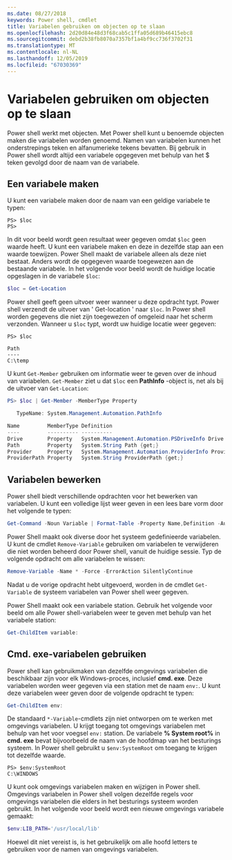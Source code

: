 ```yaml
---
ms.date: 08/27/2018
keywords: Power shell, cmdlet
title: Variabelen gebruiken om objecten op te slaan
ms.openlocfilehash: 2d20d84e48d3f68cab5c1ffa05d689b46415ebc8
ms.sourcegitcommit: debd2b38fb8070a7357bf1a4bf9cc736f3702f31
ms.translationtype: MT
ms.contentlocale: nl-NL
ms.lasthandoff: 12/05/2019
ms.locfileid: "67030369"
---
```

# <a name="using-variables-to-store-objects"></a>Variabelen gebruiken om objecten op te slaan

Power shell werkt met objecten. Met Power shell kunt u benoemde objecten maken die variabelen worden genoemd.
Namen van variabelen kunnen het onderstrepings teken en alfanumerieke tekens bevatten. Bij gebruik in Power shell wordt altijd een variabele opgegeven met behulp van het \$ teken gevolgd door de naam van de variabele.

## <a name="creating-a-variable"></a>Een variabele maken

U kunt een variabele maken door de naam van een geldige variabele te typen:

```
PS> $loc
PS>
```

In dit voor beeld wordt geen resultaat weer gegeven omdat `$loc` geen waarde heeft. U kunt een variabele maken en deze in dezelfde stap aan een waarde toewijzen. Power Shell maakt de variabele alleen als deze niet bestaat.
Anders wordt de opgegeven waarde toegewezen aan de bestaande variabele. In het volgende voor beeld wordt de huidige locatie opgeslagen in de variabele `$loc`:

```powershell
$loc = Get-Location
```

Power shell geeft geen uitvoer weer wanneer u deze opdracht typt. Power shell verzendt de uitvoer van ' Get-location ' naar `$loc`. In Power shell worden gegevens die niet zijn toegewezen of omgeleid naar het scherm verzonden. Wanneer u `$loc` typt, wordt uw huidige locatie weer gegeven:

```
PS> $loc

Path
----
C:\temp
```

U kunt `Get-Member` gebruiken om informatie weer te geven over de inhoud van variabelen. `Get-Member` ziet u dat `$loc` een **PathInfo** -object is, net als bij de uitvoer van `Get-Location`:

```powershell
PS> $loc | Get-Member -MemberType Property

   TypeName: System.Management.Automation.PathInfo

Name         MemberType Definition
----         ---------- ----------
Drive        Property   System.Management.Automation.PSDriveInfo Drive {get;}
Path         Property   System.String Path {get;}
Provider     Property   System.Management.Automation.ProviderInfo Provider {...
ProviderPath Property   System.String ProviderPath {get;}
```

## <a name="manipulating-variables"></a>Variabelen bewerken

Power shell biedt verschillende opdrachten voor het bewerken van variabelen. U kunt een volledige lijst weer geven in een lees bare vorm door het volgende te typen:

```powershell
Get-Command -Noun Variable | Format-Table -Property Name,Definition -AutoSize -Wrap
```

Power Shell maakt ook diverse door het systeem gedefinieerde variabelen. U kunt de cmdlet `Remove-Variable` gebruiken om variabelen te verwijderen die niet worden beheerd door Power shell, vanuit de huidige sessie. Typ de volgende opdracht om alle variabelen te wissen:

```powershell
Remove-Variable -Name * -Force -ErrorAction SilentlyContinue
```

Nadat u de vorige opdracht hebt uitgevoerd, worden in de cmdlet `Get-Variable` de systeem variabelen van Power shell weer gegeven.

Power Shell maakt ook een variabele station. Gebruik het volgende voor beeld om alle Power shell-variabelen weer te geven met behulp van het variabele station:

```powershell
Get-ChildItem variable:
```

## <a name="using-cmdexe-variables"></a>Cmd. exe-variabelen gebruiken

Power shell kan gebruikmaken van dezelfde omgevings variabelen die beschikbaar zijn voor elk Windows-proces, inclusief **cmd. exe**. Deze variabelen worden weer gegeven via een station met de naam `env:`. U kunt deze variabelen weer geven door de volgende opdracht te typen:

```powershell
Get-ChildItem env:
```

De standaard `*-Variable`-cmdlets zijn niet ontworpen om te werken met omgevings variabelen. U krijgt toegang tot omgevings variabelen met behulp van het voor voegsel `env:` station. De variabele **% System root%** in **cmd. exe** bevat bijvoorbeeld de naam van de hoofdmap van het besturings systeem. In Power shell gebruikt u `$env:SystemRoot` om toegang te krijgen tot dezelfde waarde.

```
PS> $env:SystemRoot
C:\WINDOWS
```

U kunt ook omgevings variabelen maken en wijzigen in Power shell. Omgevings variabelen in Power shell volgen dezelfde regels voor omgevings variabelen die elders in het besturings systeem worden gebruikt. In het volgende voor beeld wordt een nieuwe omgevings variabele gemaakt:

```powershell
$env:LIB_PATH='/usr/local/lib'
```

Hoewel dit niet vereist is, is het gebruikelijk om alle hoofd letters te gebruiken voor de namen van omgevings variabelen.
